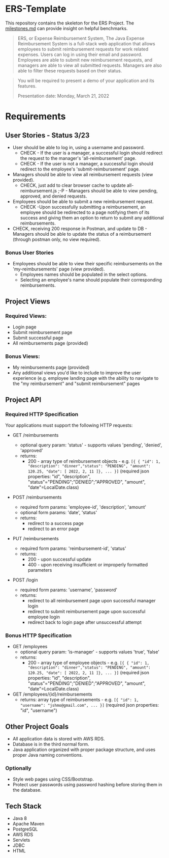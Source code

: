# ERS-Template
This repository contains the skeleton for the ERS Project.
The [milestones.md](./milestones.md) can provide insight on helpful benchmarks.

> ERS, or Expense Reimbursement System, The Java Expense Reimbursement System is a full-stack web application that allows employees to submit reimbursement requests for work related expenses. Users can log in using their email and password. Employees are able to submit new reimbursement requests, and managers are able to view all submitted requests. Managers are also able to filter these requests based on their status.
 
> You will be required to present a demo of your application and its features.
> 
> Presentation date: Monday, March 21, 2022


# Requirements

## User Stories - Status 3/23
- User should be able to log in, using a username and password. 
  - CHECK - If the user is a manager, a successful login should redirect the request to the manager's 'all-reimbursement' page. 
  - CHECK - If the user is not a manager, a successful login should redirect to the employee's 'submit-reimbursement' page.
- Managers should be able to view all reimbursement requests (view provided).
  - CHECK, just add to clear browser cache to update all-reimbursement.js ;-P - Managers should be able to view pending, approved, and denied requests.
- Employees should be able to submit a new reimbursement request.
  - CHECK -Upon successfully submitting a reimbursement, an employee should be redirected to a page notifying them of its success and giving them an option to return to submit any additional reimbursements.
- CHECK, receiving 200 response in Postman, and update to DB - Managers should be able to update the status of a reimbursement (through postman only, no view required).

### Bonus User Stories 
- Employees should be able to view their specific reimbursements on the 'my-reimbursements' page (view provided).
  - Employees names should be populated in the select options.
  - Selecting an employee's name should populate their corresponding reimbursements.

## Project Views
### Required Views:
- Login page
- Submit reimbursement page
- Submit successful page
- All reimbursements page (provided)

### Bonus Views:
- My reimbursements page (provided)
- Any additional views you'd like to include to improve the user experience (e.g. employee landing page with the ability to navigate to the "my reimbursement" and "submit reimbursement" pages

## Project API

### Required HTTP Specification 
Your applications must support the following HTTP requests:

- GET /reimbursements
  - optional query param: 'status' - supports values 'pending', 'denied', 'approved'
  - returns: 
    - 200 - array type of reimbursement objects -  e.g. `[{ { "id": 1, "description": "dinner","status": "PENDING", "amount": 120.25, "date": [ 2022, 2, 11 ]}, ... }]` (required json properties: "id", "description", "status"="PENDING";"DENIED";"APPROVED", "amount", "date"=LocalDate.class)

- POST /reimbursements
  - required form params: 'employee-id', 'description', 'amount'
  - optional form params: 'date', 'status'
  - returns:
    - redirect to a success page
    - redirect to an error page

- PUT /reimbursements
  - required form params: 'reimbursement-id', 'status'
  - returns:
    - 200 - upon successful update
    - 400 - upon receiving insufficient or improperly formatted parameters 

- POST /login
  - required form params: 'username', 'password'
  - returns:
    - redirect to all reimbursement page upon successful manager login
    - redirect to submit reimbursement page upon successful employee login
    - redirect back to login page after unsuccessful attempt

### Bonus HTTP Specification
- GET /employees
  - optional query param: 'is-manager' - supports values 'true', 'false'
  - returns:
    - 200 - array type of employee objects - e.g. `[{ { "id": 1, "description": "dinner","status": "PENDING", "amount": 120.25, "date": [ 2022, 2, 11 ]}, ... }]` (required json properties: "id", "description", "status"="PENDING";"DENIED";"APPROVED", "amount", "date"=LocalDate.class)
- GET /employees/{id}/reimbursements
  - returns: array type of reimbursements - e.g. `[{ "id": 1, "username": "jshmo@gmail.com", ... }]` (required json properties: "id", "username")

## Other Project Goals 
- All application data is stored with AWS RDS.
- Database is in the third normal form.
- Java application organized with proper package structure, and uses proper Java naming conventions.

### Optionally
- Style web pages using CSS/Bootstrap.
- Protect user passwords using password hashing before storing them in the database.

## Tech Stack
- Java 8
- Apache Maven
- PostgreSQL
- AWS RDS
- Servlets
- JDBC
- HTML
